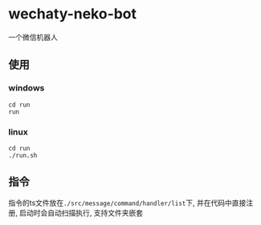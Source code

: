 # wechaty-neko-bot

一个微信机器人

## 使用

### windows

```shell
cd run
run
```

### linux

```shell
cd run
./run.sh
```

## 指令

指令的ts文件放在`./src/message/command/handler/list`下, 并在代码中直接注册, 启动时会自动扫描执行, 支持文件夹嵌套